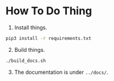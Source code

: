 # How To Do Thing

1. Install things.
```sh
pip3 install -r requirements.txt
```

2. Build things.
```sh
./build_docs.sh
```

3. The documentation is under `../docs/`.
